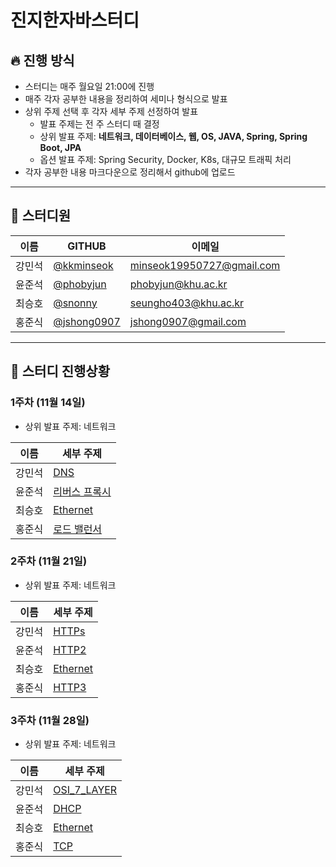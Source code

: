 # 진지한자바스터디

## 🔥 진행 방식

- 스터디는 매주 월요일 21:00에 진행
- 매주 각자 공부한 내용을 정리하여 세미나 형식으로 발표
- 상위 주제 선택 후 각자 세부 주제 선정하여 발표
    - 발표 주제는 전 주 스터디 때 결정
    - 상위 발표 주제: **네트워크, 데이터베이스, 웹, OS, JAVA, Spring, Spring Boot, JPA**
    - 옵션 발표 주제: Spring Security, Docker, K8s, 대규모 트래픽 처리
- 각자 공부한 내용 마크다운으로 정리해서 github에 업로드

---

## 💁 스터디원

| 이름 | GITHUB | 이메일 | 
| --- | --- | --- |
| 강민석 | [@kkminseok](https://github.com/kkminseok) | minseok19950727@gmail.com |
| 윤준석 | [@phobyjun](https://github.com/phobyjun) | phobyjun@khu.ac.kr |
| 최승호 | [@snonny](https://github.com/senony) | seungho403@khu.ac.kr |
| 홍준식 | [@jshong0907](https://github.com/jshong0907) | jshong0907@gmail.com |

---

## 🔎 스터디 진행상황

### 1주차 (11월 14일)

- 상위 발표 주제: 네트워크

| 이름 | 세부 주제 |
| --- | --- |
| 강민석 | [DNS](./1주차_네트워크/강민석_DNS.md) |
| 윤준석 | [리버스 프록시](./1주차_네트워크/윤준석_리버스_프록시.md) |
| 최승호 | [Ethernet](./1주차_네트워크/최승호_Ethernet.md) |
| 홍준식 | [로드 밸런서](./1주차_네트워크/홍준식_로드_밸런서.md) |

### 2주차 (11월 21일)

- 상위 발표 주제: 네트워크

| 이름 | 세부 주제 |
| --- | --- |
| 강민석 | [HTTPs](./2주차_네트워크/강민석_HTTPs.md) |
| 윤준석 | [HTTP2](./2주차_네트워크/윤준석_HTTP2.md) |
| 최승호 | [Ethernet](./2주차_네트워크/최승호_Ethernet.md) |
| 홍준식 | [HTTP3](./2주차_네트워크/홍준식_HTTP3.md) |

### 3주차 (11월 28일)

- 상위 발표 주제: 네트워크

| 이름 | 세부 주제 |
| --- | --- |
| 강민석 | [OSI_7_LAYER](./3주차_네트워크/강민석_OSI_7_LAYER.md) |
| 윤준석 | [DHCP](./3주차_네트워크/윤준석_DHCP.md) |
| 최승호 | [Ethernet](./3주차_네트워크/최승호_Ethernet.md) |
| 홍준식 | [TCP](./3주차_네트워크/홍준식_TCP.md) |
